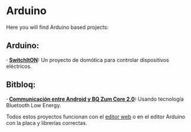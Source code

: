 # Arduino

Here you will find Arduino based projects:

## Arduino:

**· [SwitchItON](https://github.com/Jkutkut/SwitchItON):** Un proyecto de domótica para controlar dispositivos eléctricos.



## Bitbloq:

**· [Communicación entre Android y BQ Zum Core 2.0](https://github.com/Jkutkut/Android-and-BQ-Zum-Core-2.0-communication):** Usando tecnología Bluetooth Low Energy.

Todos estos proyectos funcionan con el [editor web](https://bitbloq.bq.com/) o en el editor Arduino con la placa y librerías correctas.
